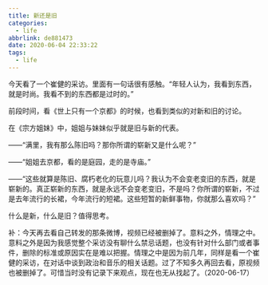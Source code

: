 ```yaml
---
title: 新还是旧
categories:
  - life
abbrlink: de881473
date: 2020-06-04 22:33:22
tags:
  - life
---
```


今天看了一个崔健的采访。里面有一句话很有感触。“年轻人认为，我看到东西，就是时尚。我看不到的东西都是过时的。”

前段时间，看《世上只有一个京都》的时候，也看到类似的对新和旧的讨论。

在《宗方姐妹》中，姐姐与妹妹似乎就是旧与新的代表。

——“满里，我有那么陈旧吗？那你所谓的崭新又是什么呢？”

——“姐姐去京都，看的是庭园，走的是寺庙。”

——“这些就算是陈旧、腐朽老化的玩意儿吗？我认为不会变老变旧的东西，就是崭新的。真正崭新的东西，就是永远不会变老变旧，不是吗？你所谓的崭新，不过是去年流行的长裙，今年流行的短裙。这些短暂的新鲜事物，你就那么喜欢吗？”

什么是新，什么是旧？值得思考。

补：今天再去看自己转发的那条微博，视频已经被删掉了。意料之外，情理之中。意料之外是因为我感觉整个采访没有聊什么禁忌话题，也没有针对什么部门或者事件，删除的标准或原因实在是难以把握。情理之中是因为前几年，同样是看一个崔健的采访，在对话中谈到政治和音乐的相关话题。过了不知多久再回去看，原视频也被删掉了。可惜当时没有记录下来观点，现在也无从找起了。（2020-06-17）
